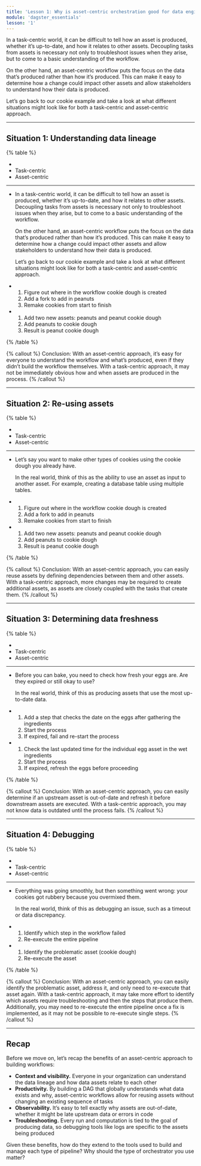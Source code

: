 ```yaml
---
title: 'Lesson 1: Why is asset-centric orchestration good for data engineering?'
module: 'dagster_essentials'
lesson: '1'
---
```


In a task-centric world, it can be difficult to tell how an asset is produced, whether it’s up-to-date, and how it relates to other assets. Decoupling tasks from assets is necessary not only to troubleshoot issues when they arise, but to come to a basic understanding of the workflow.

On the other hand, an asset-centric workflow puts the focus on the data that’s produced rather than how it’s produced. This can make it easy to determine how a change could impact other assets and allow stakeholders to understand how their data is produced.

Let’s go back to our cookie example and take a look at what different situations might look like for both a task-centric and asset-centric approach.

---

## Situation 1: Understanding data lineage

{% table %}

-
- Task-centric
- Asset-centric

---

- In a task-centric world, it can be difficult to tell how an asset is produced, whether it’s up-to-date, and how it relates to other assets. Decoupling tasks from assets is necessary not only to troubleshoot issues when they arise, but to come to a basic understanding of the workflow.

  On the other hand, an asset-centric workflow puts the focus on the data that’s produced rather than how it’s produced. This can make it easy to determine how a change could impact other assets and allow stakeholders to understand how their data is produced.

  Let’s go back to our cookie example and take a look at what different situations might look like for both a task-centric and asset-centric approach.

- 1.  Figure out where in the workflow cookie dough is created
  2.  Add a fork to add in peanuts
  3.  Remake cookies from start to finish

- 1. Add two new assets: peanuts and peanut cookie dough
  2. Add peanuts to cookie dough
  3. Result is peanut cookie dough

{% /table %}

{% callout %}
Conclusion: With an asset-centric approach, it’s easy for everyone to understand the workflow and what’s produced, even if they didn’t build the workflow themselves.
With a task-centric approach, it may not be immediately obvious how and when assets are produced in the process.
{% /callout %}

---

## Situation 2: Re-using assets

{% table %}

-
- Task-centric
- Asset-centric

---

- Let’s say you want to make other types of cookies using the cookie dough you already have.

  In the real world, think of this as the ability to use an asset as input to another asset. For example, creating a database table using multiple tables.

- 1.  Figure out where in the workflow cookie dough is created
  2.  Add a fork to add in peanuts
  3.  Remake cookies from start to finish
- 1. Add two new assets: peanuts and peanut cookie dough
  2. Add peanuts to cookie dough
  3. Result is peanut cookie dough

{% /table %}

{% callout %}
Conclusion: With an asset-centric approach, you can easily reuse assets by defining dependencies between them and other assets.
With a task-centric approach, more changes may be required to create additional assets, as assets are closely coupled with the tasks that create them.
{% /callout %}

---

## Situation 3: Determining data freshness

{% table %}

-
- Task-centric
- Asset-centric

---

- Before you can bake, you need to check how fresh your eggs are. Are they expired or still okay to use?

  In the real world, think of this as producing assets that use the most up-to-date data.

- 1.  Add a step that checks the date on the eggs after gathering the ingredients
  2.  Start the process
  3.  If expired, fail and re-start the process
- 1.  Check the last updated time for the individual egg asset in the wet ingredients
  2.  Start the process
  3.  If expired, refresh the eggs before proceeding

{% /table %}

{% callout %}
Conclusion: With an asset-centric approach, you can easily determine if an upstream asset is out-of-date and refresh it before downstream assets are executed.
With a task-centric approach, you may not know data is outdated until the process fails.
{% /callout %}

---

## Situation 4: Debugging

{% table %}

-
- Task-centric
- Asset-centric

---

- Everything was going smoothly, but then something went wrong: your cookies got rubbery because you overmixed them.

  In the real world, think of this as debugging an issue, such as a timeout or data discrepancy.

- 1. Identify which step in the workflow failed
  2. Re-execute the entire pipeline

- 1. Identify the problematic asset (cookie dough)
  2. Re-execute the asset

{% /table %}

{% callout %}
Conclusion: With an asset-centric approach, you can easily identify the problematic asset, address it, and only need to re-execute that asset again.
With a task-centric approach, it may take more effort to identify which assets require troubleshooting and then the steps that produce them. Additionally, you may need to re-execute the entire pipeline once a fix is implemented, as it may not be possible to re-execute single steps.
{% /callout %}

---

## Recap

Before we move on, let’s recap the benefits of an asset-centric approach to building workflows:

- **Context and visibility.** Everyone in your organization can understand the data lineage and how data assets relate to each other
- **Productivity.** By building a DAG that globally understands what data exists and why, asset-centric workflows allow for reusing assets without changing an existing sequence of tasks
- **Observability.** It’s easy to tell exactly why assets are out-of-date, whether it might be late upstream data or errors in code
- **Troubleshooting.** Every run and computation is tied to the goal of producing data, so debugging tools like logs are specific to the assets being produced

Given these benefits, how do they extend to the tools used to build and manage each type of pipeline? Why should the type of orchestrator you use matter?
